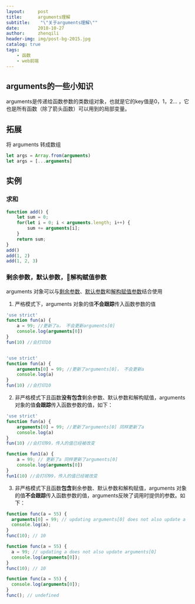 ```yaml
---
layout:     post
title:      arguments理解
subtitle:    "\"关于arguments理解\""
date:       2018-10-27
author:     zhenqili
header-img: img/post-bg-2015.jpg
catalog: true
tags:
    - 函数
    - web前端
---
```


## arguments的一些小知识
arguments是传递给函数参数的类数组对象，也就是它的key值是0，1，2... ，它也是所有函数（除了箭头函数）可以用到的局部变量。

## 拓展
将 arguments 转成数组

```js
let args = Array.from(arguments)
let args = [...arguments]
```

## 实例

### 求和

```js
function add() {
    let sum = 0;
    for(let i = 0; i < arguments.length; i++) {
        sum += arguments[i];
    }
    return sum;
}
add()
add(1, 2)
add(1, 2, 3)
```

### 剩余参数，默认参数，解构赋值参数
arguments 对象可以与[剩余参数](https://developer.mozilla.org/zh-CN/docs/Web/JavaScript/Reference/Functions/Rest_parameters)、[默认参数](https://developer.mozilla.org/zh-CN/docs/Web/JavaScript/Reference/Functions/Default_parameters)和[解构赋值参数](https://developer.mozilla.org/zh-CN/docs/Web/JavaScript/Reference/Operators/Destructuring_assignment)结合使用

1. 严格模式下，arguments 对象的值**不会跟踪**传入函数参数的值

```js
'use strict'
function fun(a) {
    a = 99; //更新了a， 不会更新arguments[0] 
    console.log(arguments[0])
}
fun(10) //会打印10


'use strict'
function fun(a) {
    arguments[0] = 99; //更新了arguments[0]， 不会更新a 
    console.log(a)
}
fun(10) //会打印10
```

2. 非严格模式下且函数**没有包含**剩余参数、默认参数和解构赋值，arguments 对象的值**会跟踪**传入函数参数的值，如下：

```js
'use strict'
function fun(a) {
    arguments[0] = 99; //更新了arguments[0] 同样更新了a
    console.log(a)
}
fun(10) //会打印99，传入的值已经被改变

function fun1(a) {
    a = 99; // 更新了a 同样更新了arguments[0] 
    console.log(arguments[0]) 
}
fun1(10) //会打印99，传入的值已经被改变
```

3. 非严格模式下且函数**包含**剩余参数、默认参数和解构赋值，arguments 对象的值**不会跟踪**传入函数参数的值，arguments反映了调用时提供的参数。如下：

```js
function func(a = 55) { 
  arguments[0] = 99; // updating arguments[0] does not also update a
  console.log(a);
}
func(10); // 10

function func(a = 55) { 
  a = 99; // updating a does not also update arguments[0]
  console.log(arguments[0]);
}
func(10); // 10

function func(a = 55) { 
  console.log(arguments[0]);
}
func(); // undefined


```